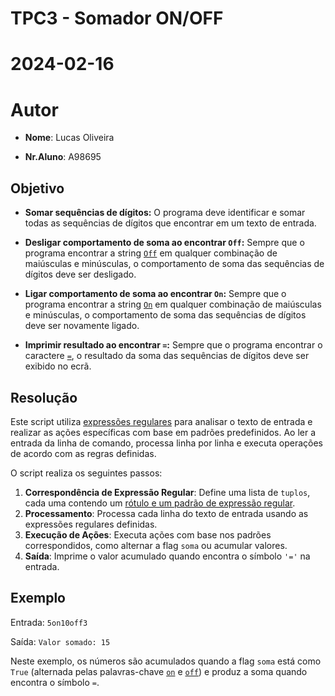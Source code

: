 # TPC3 - Somador ON/OFF

# 2024-02-16

# Autor

- **Nome**: Lucas Oliveira

- **Nr.Aluno**: A98695

## Objetivo

- **Somar sequências de dígitos:** O programa deve identificar e somar todas as sequências de dígitos que encontrar em um texto de entrada.

- **Desligar comportamento de soma ao encontrar `Off`:** Sempre que o programa encontrar a string <u>`Off`</u> em qualquer combinação de maiúsculas e minúsculas, o comportamento de soma das sequências de dígitos deve ser desligado.

- **Ligar comportamento de soma ao encontrar `On`:** Sempre que o programa encontrar a string <u>`On`</u> em qualquer combinação de maiúsculas e minúsculas, o comportamento de soma das sequências de dígitos deve ser novamente ligado.

- **Imprimir resultado ao encontrar `=`:** Sempre que o programa encontrar o caractere <u>`=`</u>, o resultado da soma das sequências de dígitos deve ser exibido no ecrã.

## Resolução

Este script utiliza <u>expressões regulares</u> para analisar o texto de entrada e realizar as ações específicas com base em padrões predefinidos. Ao ler a entrada da linha de comando, processa linha por linha e executa operações de acordo com as regras definidas.


O script realiza os seguintes passos:

1. **Correspondência de Expressão Regular**: Define uma lista de `tuplos`, cada uma contendo um <u>rótulo e um padrão de expressão regular</u>.
2. **Processamento**: Processa cada linha do texto de entrada usando as expressões regulares definidas.
3. **Execução de Ações**: Executa ações com base nos padrões correspondidos, como alternar a flag `soma` ou acumular valores.
4. **Saída**: Imprime o valor acumulado quando encontra o símbolo `'='` na entrada.

## Exemplo

Entrada: `5on10off3`

Saída: `Valor somado: 15`


Neste exemplo, os números são acumulados quando a flag `soma` está como `True` (alternada pelas palavras-chave <u>`on`</u> e <u>`off`</u>) e produz a soma quando encontra o símbolo `=`.
